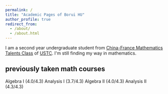 ```yaml
---
permalink: /
title: "Academic Pages of Borui HU"
author_profile: true
redirect_from: 
  - /about/
  - /about.html
---
```


I am a second year undergraduate student from [China-France Mathematics Talents Class](cfmath.ustc.edu.cn) of [USTC](www.ustc.edu.cn). I'm still finding my way in mathematics.

previously taken math courses
---
Algebra I (4.0/4.3)
Analysis I (3.7/4.3)
Algebra II (4.0/4.3)
Analysis II (4.3/4.3)
